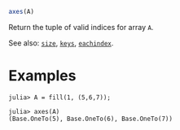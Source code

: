 ```julia
axes(A)
```

Return the tuple of valid indices for array `A`.

See also: [`size`](@ref), [`keys`](@ref), [`eachindex`](@ref).

# Examples

```jldoctest
julia> A = fill(1, (5,6,7));

julia> axes(A)
(Base.OneTo(5), Base.OneTo(6), Base.OneTo(7))
```
